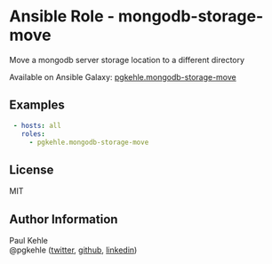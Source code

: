 # Ansible Role - mongodb-storage-move

Move a mongodb server storage location to a different directory

Available on Ansible Galaxy: [pgkehle.mongodb-storage-move](https://galaxy.ansible.com/pgkehle/mongodb-storage-move)

## Examples

```YAML
 - hosts: all
   roles:
     - pgkehle.mongodb-storage-move
```

## License

MIT

## Author Information

Paul Kehle  
@pgkehle ([twitter](https://twitter.com/pgkehle), [github](https://github.com/pgkehle), [linkedin](https://www.linkedin.com/in/pgkehle))
